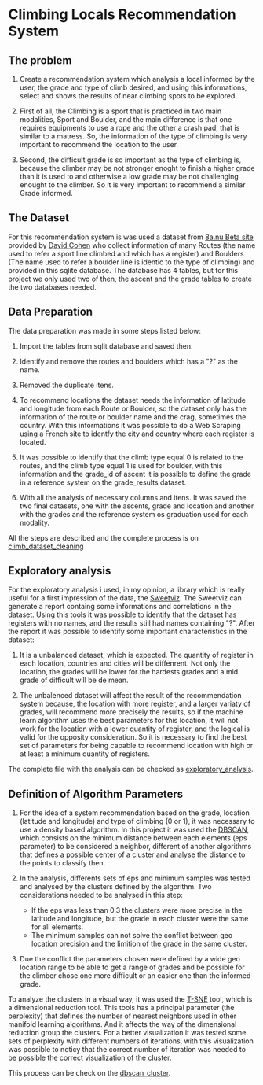 # Climbing Locals Recommendation System

## The problem

1. Create a recommendation system which analysis a local informed by the user, the grade and type of climb desired, and using this informations, select and shows the results of near climbing spots to be explored.

2. First of all, the Climbing is a sport that is practiced in two main modalities, Sport and Boulder, and the main difference is that one requires equipments to use a rope and the other a crash pad, that is similar to a matress. So, the information of the type of climbing is very important to recommend the location to the user.

3. Second, the difficult grade is so important as the type of climbing is, because the climber may be not stronger enoght to finish a higher grade than it is used to and otherwise a low grade may be not challenging enought to the climber. So it is very important to recommend a similar Grade informed.

## The Dataset

For this recommendation system is was used a dataset from [8a.nu Beta site](https://www.kaggle.com/dcohen21/8anu-climbing-logbook) provided by [David Cohen](https://www.kaggle.com/dcohen21) who collect information of many Routes (the name used to refer a sport line climbed and which has a register) and Boulders (The name used to refer a boulder line is identic to the type of climbing) and provided in this sqlite database.
The database has 4 tables, but for this project we only used two of then, the ascent and the grade tables to create the two databases needed.

## Data Preparation

The data preparation was made in some steps listed below:

1. Import the tables from sqlit database and saved then.

2. Identify and remove the routes and boulders which has a "?" as the name.

3. Removed the duplicate itens.

4. To recommend locations the dataset needs the information of latitude and longitude from each Route or Boulder, so the dataset only has the information of the route or boulder name and the crag, sometimes the country. With this informations it was possible to do a Web Scraping using a French site to identfy the city and country where each register is located.

5. It was possible to identify that the climb type equal 0 is related to the routes, and the climb type equal 1 is used for boulder, with this information and the grade_id of ascent it is possible to define the grade in a reference system on the grade_results dataset.

6. With all the analysis of necessary columns and itens. It was saved the two final datasets, one with the ascents, grade and location and another with the grades and the reference system os graduation used for each modality.

All the steps are described and the complete process is on [climb_dataset_cleaning](https://github.com/tiagotakeshi/climb-project/blob/366666ca5b7b974286e3c1e907b927c3ff2a3ebb/files/climb_dataset_cleaning.ipynb)

## Exploratory analysis

For the exploratory analysis i used, in my opinion, a library which is really useful for a first impression of the data, the [Sweetviz](https://pypi.org/project/sweetviz/). The Sweetviz can generate a report containg some informations and correlations in the dataset.
Using this tools it was possible to identify that the dataset has registers with no names, and the results still had names containing "?".
After the report it was possible to identify some important characteristics in the dataset:

1. It is a unbalanced dataset, which is expected. The quantity of register in each location, countries and cities will be diffenrent. Not only the location, the grades will be lower for the hardests grades and a mid grade of difficult will be de mean.

2. The unbalenced dataset will affect the result of the recommendation system because, the location with more register, and a larger variaty of grades, will recommend more precisely the results, so if the machine learn algorithm uses the best parameters for this location, it will not work for the location with a lower quantity of register, and the logical is valid for the opposity consideration. So it is necessary to find the best set of parameters for being capable to recommend location with high or at least a minimum quantity of registers.

The complete file with the analysis can be checked as [exploratory_analysis](https://github.com/tiagotakeshi/climb-project/blob/443c2feda1506ffd916955aa58f95cbf2bbdb2cf/files/exploratory_analysis.ipynb).

## Definition of Algorithm Parameters

1. For the idea of a system recommendation based on the grade, location (latitude and longitude) and type of climbing (0 or 1), it was necessary to use a density based algorithm. In this project it was used the [DBSCAN](https://scikit-learn.org/stable/modules/generated/sklearn.cluster.DBSCAN.html), which consists on the minimum distance between each elements (eps parameter) to be considered a neighbor, different of another algorithms that defines a possible center of a cluster and analyse the distance to the points to classify then.   

2. In the analysis, differents sets of eps and minimum samples was tested and analysed by the clusters defined by the algorithm. Two considerations needed to be analysed in this step:
	- If the eps was less than 0.3 the clusters were more precise in the latitude and longitude, but the grade in each cluster were the same for all elements.
	- The minimum samples can not solve the conflict between geo location precision and the limition of the grade in the same cluster.

3. Due the conflict the parameters chosen were defined by a wide geo location range to be able to get a range of grades and be possible for the climber chose one more difficult or an easier one than the informed grade.

To analyze the clusters in a visual way, it was used the [T-SNE](https://scikit-learn.org/stable/modules/generated/sklearn.manifold.TSNE.html) tool, which is a dimensional reduction tool.
This tools has a principal parameter (the perplexity) that defines the number of nearest neighbors used in other manifold learning algorithms. And it affects the way of the dimensional reduction group the clusters.
For a better visualization it was tested some sets of perplexity with different numbers of iterations, with this visualization was possible to noticy that the correct number of iteration was needed to be possible the correct visualization of the cluster.

This process can be check on the [dbscan_cluster](https://github.com/tiagotakeshi/climb-project/blob/8373caa334e6ecf01a74b7430bb583049bbdeb41/files/dbscan_clusters.ipynb).
